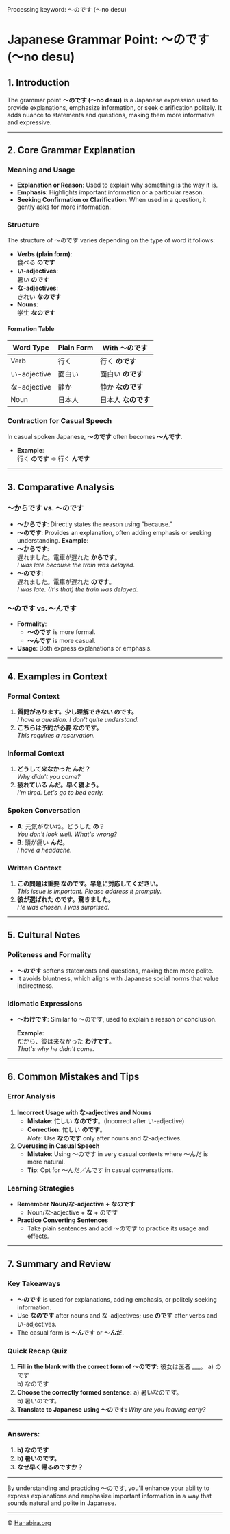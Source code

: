 Processing keyword: ～のです (〜no desu)
# Japanese Grammar Point: ～のです (〜no desu)

## 1. Introduction
The grammar point **～のです (〜no desu)** is a Japanese expression used to provide explanations, emphasize information, or seek clarification politely. It adds nuance to statements and questions, making them more informative and expressive.

---
## 2. Core Grammar Explanation
### Meaning and Usage
- **Explanation or Reason**: Used to explain why something is the way it is.
- **Emphasis**: Highlights important information or a particular reason.
- **Seeking Confirmation or Clarification**: When used in a question, it gently asks for more information.
### Structure
The structure of ～のです varies depending on the type of word it follows:
- **Verbs (plain form)**:  
  食べる **のです**
- **い-adjectives**:  
  暑い **のです**
- **な-adjectives**:  
  きれい **なのです**
- **Nouns**:  
  学生 **なのです**
#### Formation Table
| Word Type      | Plain Form       | With ～のです       |
|----------------|------------------|--------------------|
| Verb           | 行く             | 行く **のです**     |
| い-adjective    | 面白い           | 面白い **のです**   |
| な-adjective    | 静か             | 静か **なのです**   |
| Noun           | 日本人           | 日本人 **なのです** |
### Contraction for Casual Speech
In casual spoken Japanese, **～のです** often becomes **～んです**.
- **Example**:  
  行く **のです** → 行く **んです**
---
## 3. Comparative Analysis
### ～からです vs. ～のです
- **～からです**: Directly states the reason using "because."
- **～のです**: Provides an explanation, often adding emphasis or seeking understanding.
**Example**:
- **～からです**:  
  遅れました。電車が遅れた **からです**。  
  *I was late because the train was delayed.*
- **～のです**:  
  遅れました。電車が遅れた **のです**。  
  *I was late. (It's that) the train was delayed.*
### ～のです vs. ～んです
- **Formality**:  
  - **～のです** is more formal.
  - **～んです** is more casual.
- **Usage**: Both express explanations or emphasis.
---
## 4. Examples in Context
### Formal Context
1. **質問があります。少し理解できない **のです**。**  
   *I have a question. I don't quite understand.*
2. **こちらは予約が必要 **なのです**。**  
   *This requires a reservation.*
### Informal Context
1. **どうして来なかった **んだ**？**  
   *Why didn't you come?*
2. **疲れている **んだ**。早く寝よう。**  
   *I'm tired. Let's go to bed early.*
### Spoken Conversation
- **A**: 元気がないね。どうした **の**？  
  *You don't look well. What's wrong?*
- **B**: 頭が痛い **んだ**。  
  *I have a headache.*
### Written Context
1. **この問題は重要 **なのです**。早急に対応してください。**  
   *This issue is important. Please address it promptly.*
2. **彼が選ばれた **のです**。驚きました。**  
   *He was chosen. I was surprised.*
---
## 5. Cultural Notes
### Politeness and Formality
- **～のです** softens statements and questions, making them more polite.
- It avoids bluntness, which aligns with Japanese social norms that value indirectness.
### Idiomatic Expressions
- **～わけです**: Similar to ～のです, used to explain a reason or conclusion.
  
  **Example**:  
  だから、彼は来なかった **わけです**。  
  *That's why he didn't come.*
---
## 6. Common Mistakes and Tips
### Error Analysis
1. **Incorrect Usage with な-adjectives and Nouns**
   - **Mistake**: 忙しい **なのです**。(Incorrect after い-adjective)
   - **Correction**: 忙しい **のです**。  
     *Note*: Use **なのです** only after nouns and な-adjectives.
2. **Overusing in Casual Speech**
   - **Mistake**: Using ～のです in very casual contexts where ～んだ is more natural.
   - **Tip**: Opt for ～んだ／んです in casual conversations.
### Learning Strategies
- **Remember Noun/な-adjective + なのです**
  - Noun/な-adjective + **な** + のです
- **Practice Converting Sentences**
  - Take plain sentences and add ～のです to practice its usage and effects.
---
## 7. Summary and Review
### Key Takeaways
- **～のです** is used for explanations, adding emphasis, or politely seeking information.
- Use **なのです** after nouns and な-adjectives; use **のです** after verbs and い-adjectives.
- The casual form is **～んです** or **～んだ**.
### Quick Recap Quiz
1. **Fill in the blank with the correct form of ～のです:**
   彼女は医者 ___。
   a) のです  
   b) なのです
2. **Choose the correctly formed sentence:**
   a) 暑いなのです。  
   b) 暑いのです。
3. **Translate to Japanese using ～のです:**
   *Why are you leaving early?*
---
### Answers:
1. **b) なのです**
2. **b) 暑いのです。**
3. **なぜ早く帰るのですか？**
---
By understanding and practicing ～のです, you'll enhance your ability to express explanations and emphasize important information in a way that sounds natural and polite in Japanese.


---

© [Hanabira.org](https://hanabira.org)
